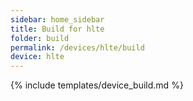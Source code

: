 ```yaml
---
sidebar: home_sidebar
title: Build for hlte
folder: build
permalink: /devices/hlte/build
device: hlte
---
```

{% include templates/device_build.md %}
